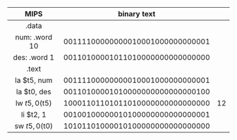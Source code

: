 
|MIPS|binary text||
|:-----:|:-----:|-------|
| .data| | |
|num:  .word  10|00111100000000010001000000000001 | |
|des:  .word  1|00110100001011010000000000000000 | |
|.text | | |
|la   $t5, num |00111100000000010001000000000001 | |
|la   $t0, des |00110100001010000000000000000100 | |
|lw   $t5, 0($t5) |10001101101011010000000000000000 |12 |
|li   $t2, 1 |00100100000010100000000000000001 | |
|sw   $t5, 0($t0) |10101101000010100000000000000000 | |

